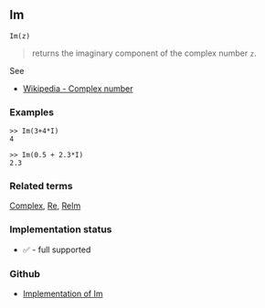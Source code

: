 ## Im

```
Im(z)
```

> returns the imaginary component of the complex number `z`.
 
See
* [Wikipedia - Complex number](https://en.wikipedia.org/wiki/Complex_number)

### Examples

```
>> Im(3+4*I)
4

>> Im(0.5 + 2.3*I)
2.3
```

### Related terms 
[Complex](Complex.md), [Re](Re.md), [ReIm](ReIm.md)







### Implementation status

* &#x2705; - full supported

### Github

* [Implementation of Im](https://github.com/axkr/symja_android_library/blob/master/symja_android_library/matheclipse-core/src/main/java/org/matheclipse/core/builtin/Arithmetic.java#L2216) 
